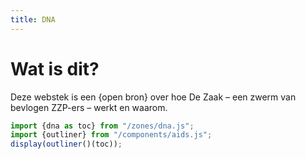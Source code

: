 ```yaml
---
title: DNA
---
```

# Wat is dit?

Deze webstek is een {open bron} over hoe De Zaak – een zwerm van bevlogen ZZP-ers – werkt en waarom.

~~~js
import {dna as toc} from "/zones/dna.js";
import {outliner} from "/components/aids.js";
display(outliner()(toc));
~~~